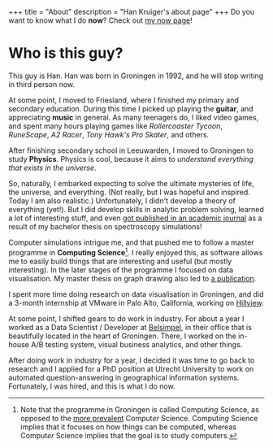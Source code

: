 +++
title = "About"
description = "Han Kruiger's about page"
+++
Do you want to know what I do **now**? Check out [my now page](/now)!

# Who is this guy?
This guy is Han.
Han was born in Groningen in 1992, and he will stop writing in third person now.

At some point, I moved to Friesland, where I finished my primary and secondary education.
During this time I picked up playing the **guitar**, and appreciating **music** in general.
As many teenagers do, I liked video games, and spent many hours playing games like *Rollercoaster Tycoon*, *RuneScape*, *A2 Racer*, *Tony Hawk's Pro Skater*, and others.

After finishing secondary school in Leeuwarden, I moved to Groningen to study **Physics**.
Physics is cool, because it aims to *understand everything that exists in the universe*.

So, naturally, I embarked expecting to solve the ultimate mysteries of life, the universe, and everything.
(Not really, but I was hopeful and inspired. Today I am also realistic.)
Unfortunately, I didn't develop a theory of everything (yet!).
But I did develop skills in analytic problem solving, learned a lot of interesting stuff, and even [got published in an academic journal](https://doi.org/10.1063/1.4907277) as a result of my bachelor thesis on spectroscopy simulations!

Computer simulations intrigue me, and that pushed me to follow a master programme in **Computing Science**[^1].
I really enjoyed this, as software allows me to easily build things that are interesting and useful (but mostly interesting).
In the later stages of the programme I focused on data visualisation.
My master thesis on graph drawing also led to [a publication](https://doi.org/10.1111/cgf.13187).

I spent more time doing research on data visualisation in Groningen, and did a 3-month internship at VMware in Palo Alto, California, working on [Hillview](https://github.com/vmware/hillview).

At some point, I shifted gears to do work in industry.
For about a year I worked as a Data Scientist / Developer at [Belsimpel](https://www.belsimpel.nl), in their office that is beautifully located in the heart of Groningen.
There, I worked on the in-house A/B testing system, visual business analytics, and other things.

After doing work in industry for a year, I decided it was time to go back to research and I applied for a PhD position at Utrecht University to work on automated question-answering in geographical information systems.
Fortunately, I was hired, and this is what I do now.

[^1]: Note that the programme in Groningen is called Comput*ing* Science, as opposed to the [more prevalent](https://books.google.com/ngrams/graph?content=computer+science%2Ccomputing+science) Comput*er* Science.
Comput*ing* Science implies that it focuses on how things can be computed, whereas Comput*er* Science implies that the goal is to study computers.
